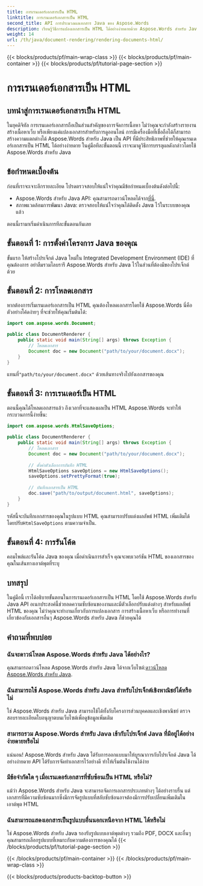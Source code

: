 ```yaml
---
title: การเรนเดอร์เอกสารเป็น HTML
linktitle: การเรนเดอร์เอกสารเป็น HTML
second_title: API การประมวลผลเอกสาร Java ของ Aspose.Words
description: เรียนรู้วิธีการแปลงเอกสารเป็น HTML ได้อย่างง่ายดายด้วย Aspose.Words สำหรับ Java คำแนะนำทีละขั้นตอนสำหรับการแปลงเอกสารอย่างมีประสิทธิภาพ
weight: 14
url: /th/java/document-rendering/rendering-documents-html/
---
```


{{< blocks/products/pf/main-wrap-class >}}
{{< blocks/products/pf/main-container >}}
{{< blocks/products/pf/tutorial-page-section >}}

# การเรนเดอร์เอกสารเป็น HTML


## บทนำสู่การเรนเดอร์เอกสารเป็น HTML

ในยุคดิจิทัล การเรนเดอร์เอกสารถือเป็นส่วนสำคัญของการจัดการเนื้อหา ไม่ว่าคุณจะกำลังสร้างรายงาน สร้างเนื้อหาเว็บ หรือเพียงแค่แปลงเอกสารสำหรับการดูออนไลน์ การมีเครื่องมือที่เชื่อถือได้ก็สามารถสร้างความแตกต่างได้ Aspose.Words สำหรับ Java เป็น API ที่มีประสิทธิภาพที่ช่วยให้คุณเรนเดอร์เอกสารเป็น HTML ได้อย่างง่ายดาย ในคู่มือทีละขั้นตอนนี้ เราจะมาดูวิธีการบรรลุผลดังกล่าวโดยใช้ Aspose.Words สำหรับ Java

## ข้อกำหนดเบื้องต้น

ก่อนที่เราจะเจาะลึกรายละเอียด โปรดตรวจสอบให้แน่ใจว่าคุณมีข้อกำหนดเบื้องต้นดังต่อไปนี้:

-  Aspose.Words สำหรับ Java API: คุณสามารถดาวน์โหลดได้จาก[ที่นี่](https://releases.aspose.com/words/java/).
- สภาพแวดล้อมการพัฒนา Java: ตรวจสอบให้แน่ใจว่าคุณได้ติดตั้ง Java ไว้ในระบบของคุณแล้ว

ตอนนี้เรามาเริ่มดำเนินการทีละขั้นตอนกันเลย

## ขั้นตอนที่ 1: การตั้งค่าโครงการ Java ของคุณ

ขั้นแรก ให้สร้างโปรเจ็กต์ Java ใหม่ใน Integrated Development Environment (IDE) ที่คุณต้องการ อย่าลืมรวมไลบรารี Aspose.Words สำหรับ Java ไว้ในส่วนที่ต้องมีของโปรเจ็กต์ด้วย

## ขั้นตอนที่ 2: การโหลดเอกสาร

หากต้องการเริ่มเรนเดอร์เอกสารเป็น HTML คุณต้องโหลดเอกสารโดยใช้ Aspose.Words นี่คือตัวอย่างโค้ดง่ายๆ ที่จะช่วยให้คุณเริ่มต้นได้:

```java
import com.aspose.words.Document;

public class DocumentRenderer {
    public static void main(String[] args) throws Exception {
        // โหลดเอกสาร
        Document doc = new Document("path/to/your/document.docx");
    }
}
```

 แทนที่`"path/to/your/document.docx"` ด้วยเส้นทางจริงไปยังเอกสารของคุณ

## ขั้นตอนที่ 3: การเรนเดอร์เป็น HTML

ตอนนี้คุณได้โหลดเอกสารแล้ว ถึงเวลาที่จะแสดงผลเป็น HTML Aspose.Words จะทำให้กระบวนการนี้ง่ายขึ้น:

```java
import com.aspose.words.HtmlSaveOptions;

public class DocumentRenderer {
    public static void main(String[] args) throws Exception {
        // โหลดเอกสาร
        Document doc = new Document("path/to/your/document.docx");
        
        // ตั้งค่าตัวเลือกการบันทึก HTML
        HtmlSaveOptions saveOptions = new HtmlSaveOptions();
        saveOptions.setPrettyFormat(true);
        
        // บันทึกเอกสารเป็น HTML
        doc.save("path/to/output/document.html", saveOptions);
    }
}
```

รหัสนี้จะบันทึกเอกสารของคุณในรูปแบบ HTML คุณสามารถปรับแต่งผลลัพธ์ HTML เพิ่มเติมได้โดยปรับ`HtmlSaveOptions` ตามความจำเป็น.

## ขั้นตอนที่ 4: การรันโค้ด

คอมไพล์และรันโค้ด Java ของคุณ เมื่อดำเนินการสำเร็จ คุณจะพบเวอร์ชัน HTML ของเอกสารของคุณในเส้นทางเอาต์พุตที่ระบุ

## บทสรุป

ในคู่มือนี้ เราได้อธิบายขั้นตอนในการเรนเดอร์เอกสารเป็น HTML โดยใช้ Aspose.Words สำหรับ Java API อเนกประสงค์นี้ช่วยลดความซับซ้อนของงานและมีตัวเลือกปรับแต่งต่างๆ สำหรับผลลัพธ์ HTML ของคุณ ไม่ว่าคุณจะทำงานเกี่ยวกับการแปลงเอกสาร การสร้างเนื้อหาเว็บ หรือการทำงานที่เกี่ยวข้องกับเอกสารอื่นๆ Aspose.Words สำหรับ Java ก็ช่วยคุณได้

## คำถามที่พบบ่อย

### ฉันจะดาวน์โหลด Aspose.Words สำหรับ Java ได้อย่างไร?

 คุณสามารถดาวน์โหลด Aspose.Words สำหรับ Java ได้จากเว็บไซต์:[ดาวน์โหลด Aspose.Words สำหรับ Java](https://releases.aspose.com/words/java/).

### ฉันสามารถใช้ Aspose.Words สำหรับ Java สำหรับโปรเจ็กต์เชิงพาณิชย์ได้หรือไม่

ใช่ Aspose.Words สำหรับ Java สามารถใช้ได้ทั้งกับโครงการส่วนบุคคลและเชิงพาณิชย์ ตรวจสอบรายละเอียดใบอนุญาตบนเว็บไซต์เพื่อดูข้อมูลเพิ่มเติม

### สามารถรวม Aspose.Words สำหรับ Java เข้ากับโปรเจ็กต์ Java ที่มีอยู่ได้อย่างง่ายดายหรือไม่

แน่นอน! Aspose.Words สำหรับ Java ได้รับการออกแบบมาให้บูรณาการกับโปรเจ็กต์ Java ได้อย่างง่ายดาย API ได้รับการจัดทำเอกสารไว้อย่างดี ทำให้เริ่มต้นใช้งานได้ง่าย

### มีข้อจำกัดใด ๆ เมื่อเรนเดอร์เอกสารที่ซับซ้อนเป็น HTML หรือไม่?

แม้ว่า Aspose.Words สำหรับ Java จะสามารถจัดการเอกสารประเภทต่างๆ ได้อย่างราบรื่น แต่เอกสารที่มีความซับซ้อนมากซึ่งมีการจัดรูปแบบที่สลับซับซ้อนอาจต้องมีการปรับเปลี่ยนเพิ่มเติมในเอาต์พุต HTML

### ฉันสามารถแสดงเอกสารเป็นรูปแบบอื่นนอกเหนือจาก HTML ได้หรือไม่

ใช่ Aspose.Words สำหรับ Java รองรับรูปแบบเอาต์พุตต่างๆ รวมถึง PDF, DOCX และอื่นๆ คุณสามารถเลือกรูปแบบที่เหมาะกับความต้องการของคุณได้
{{< /blocks/products/pf/tutorial-page-section >}}

{{< /blocks/products/pf/main-container >}}
{{< /blocks/products/pf/main-wrap-class >}}

{{< blocks/products/products-backtop-button >}}
